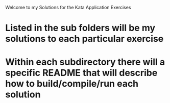 Welcome to my Solutions for the Kata Application Exercises

# Listed in the sub folders will be my solutions to each particular exercise

# Within each subdirectory there will a specific README that will describe how to build/compile/run each solution
